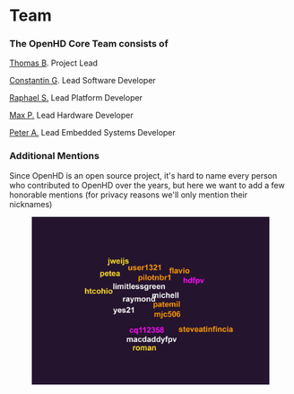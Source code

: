 # Team

### The OpenHD Core Team consists of

[Thomas B](mailto:thomas@openhdfpv.org). Project Lead

[Constantin G](mailto:constantin@openhdfpv.org). Lead Software Developer

[Raphael S.](mailto:raphael@openhdfpv.org) Lead Platform Developer

[Max P.](mailto:max@openhdfpv.org) Lead Hardware Developer

[Peter A.](mailto:pete@openhdfpv.org) Lead Embedded Systems Developer

### Additional Mentions

Since OpenHD is an open source project, it's hard to name every person who contributed to OpenHD over the years, but here we want to add a few honorable mentions (for privacy reasons we'll only mention their nicknames)

<figure><img src="../.gitbook/assets/wordcloud.png" alt=""><figcaption></figcaption></figure>
